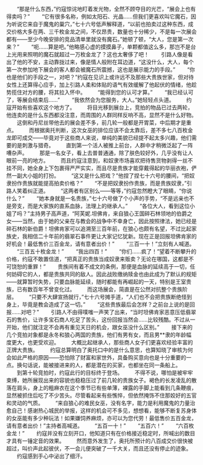 　　“那是什么东西，”约寇惊诧地盯着发光物，全然不顾夺目的光芒，“展会上也有得卖吗？”
　　“它有很多名称，例如太阳石、光晶……但我们更喜欢叫它魔石，因为听说它来自于魔鬼的巢穴，”七十六号低声解释道，“以前也拍卖过这种东西，成交价格大多在两、三千枚金龙之间，不仅昂贵，数量也十分稀少，不是每一次展会都有——至少今晚安排的竞品清单里就没有魔石。”她顿了顿，“大人，您是第一次来？”
　　“呃……算是吧。”他略感心虚的摸摸鼻子，单颗都值这么多，那岂不是台上光用来照明的魔石就超过一万枚金龙了？这也太奢侈了吧！
　　引路人像是看出了他的不安，主动靠拢过来，像是情人般附在耳边道，“这没什么，大人，每个第一次参加地下展会的客人都会被魔石所震撼，这也是展示能力的手段。”
　　“你也是他们的手段之一，对吧？”约寇在见识上或许远不及那些大贵族世家，但对待女性上还算得心应手，加上引路人柔和体贴的语气有效缓解了他起伏的情绪，他趁势揽住对方的腰，将其拉入怀中。
　　“能得到您的认可才算。”
　　“我已经认可了，等展会结束后……”
　　“我依然会为您服务，大人。”她轻轻点头道。
　　约寇开始有些喜欢这个地方了。
　　将目光移到展台上，竞拍的物品已过去两轮，他连卖的是什么东西都没注意，而周围的人群同样反响不高，显然不是什么好物。
　　这倒和丹尼丝带他去的展会差不多，前几轮一般都是开胃菜，中后期才是重点。
　　而根据奥托判断，这次女巫的排位应该不会太靠后，差不多七八百枚金龙即可成交——毕竟对于这些商人来说，单纯的美貌已经提不起太多兴趣，他们需要的是刺激与猎奇。
　　直到第一个活人被推上前台，人群中才稍微泛起了一阵嘈杂声。
　　那是一名女子，看上去普普通通，除了肤色较好外，几乎没有让人眼前一亮的地方。
　　而且约寇注意到，和奴隶市场喜欢把待售货物剥得一丝不挂不同，她全身上下包裹得严严实实，而且尽是贵族才能穿戴得起的华丽衣袍，俨然一副大小姐的打扮。
　　“这又是什么把戏？”他捏了捏七十六号的腰间，“把奴隶扮作贵族就能提高拍卖价格？”
　　“不是把奴隶扮作贵族，而是贵族奴隶，”引路人笑着纠正道。
　　“这两者有区别么——等等，”约寇忽然瞪大了眼睛，“你说什么？”
　　“她本身就是一名贵族，”七十六号做了个小声的手势，“不是远亲也不是旁支，而是大家族的直系血脉，法理上的继承人。”
　　“各位大人，看到这位小姐了吗？”主持男子高声道，“阿芙妮.坦佛肯，来自狼心王国碎石林领地的伯爵之女——当然，由于她的父亲在与教会的战争中不幸身亡，因此按照律法，她已经是碎石林的新伯爵！坦佛肯家可以追溯至三百年前，在狼心也颇有名望，不过比起家族史，我相信二十年前的翡翠石事件更让大家记忆犹新。现在正是回报坦佛肯家的好机会！最低售价三百金龙，请有意者出价！”
　　“三百一十！”立刻有人喊道。
　　“三百五十枚金龙！”
　　“我出四百！”
　　“你们……疯了！”望着不断攀升的价格，约寇不敢置信道，“把真正的贵族当成奴隶来贩卖？无论在哪国，这都是不可饶恕的重罪！”
　　贵族间有着不成文的条例，那便是血脉的延续高于一切，任何妨碍它的人，都是贵族共同的敌人。因此战败缴纳赎金也由此成为了默认的规矩——就算暂时失势，只要血脉能延续，随时都能有再崛起的一天，特别是王室贵族，已有数百年不曾变化过。
　　而这场展会，简直是在公然对抗整个贵族阶层。
　　“只要不大肆宣扬就行，”七十六号摊手道，“人们也不会把贵族断绝怪到身上，毕竟是教会造成了这一切。”
　　“这些贵族最后会怎样？之前台上说的是回报……对吧？”
　　引路人不由得噗嗤一声笑了出来，“当时坦佛肯家恶意压低翡翠石的售价，让许多宝石商人吃足了苦头，这份回报当然会……比较残酷。不过从一开始，他们就注定不会再有重见天日的机会，跟女巫没什么区别。”
　　接下来的几个竞拍对象都是永冬和狼心两国的贵族，他们有男有女，而且男**隶的年龄幅度更大，也更受欢迎。
　　大概比起继承人，那些商人女子们更喜欢经验丰富的正牌大贵族。
　　约寇总算明白了奥托口中的是什么意思，也算知晓了审核为何会如此严格的原因——恐怕除了财富和家世外，具备购买意向也是十分重要的一点。换句话说，能被接进来的人，都是潜在的买家，也都坐在同一条船上。
　　到第十轮竞拍时，约寇此行的目标终于登场。
　　不得不说，哪怕是被牢牢束缚，她所展现出来的容貌也稳稳压过了前几轮的贵族女子。褐色的长发凌乱的散落在肩头，身上的粗麻衣在这个季节已有些单薄，裸露的手脚上能看到几条鞭痕，显然被抓住后吃了不少苦头。尽管看起来有些憔悴，但依然掩饰不住那姣好的五官和灵动的气质。
　　“来自狼心的难民女巫，没有名字，能力是利用魔鬼的力量治愈自己！感谢热心城民的举报，这样的机会可不多见，想想看，能够不断复苏身体的女巫能有多少种玩法！如果嫌饲养麻烦，亦可以为您代劳！最低售价五百金龙，请有意者出价！”主持者高喊道。
　　“五百一十！”
　　“五百六！”
　　“六百枚金龙！”
　　约寇并没有立刻开口，他知道只有在价格接近稳定时，所喊出的数目才具有一锤定音的效果。
　　然而意外发生了，奥托所预计的八百成交价很快被超过，叫价声此起彼伏，不一会儿便突破了一千大关，而且还没有停止的迹象。
　　约寇感到手心中泌出了细汗。